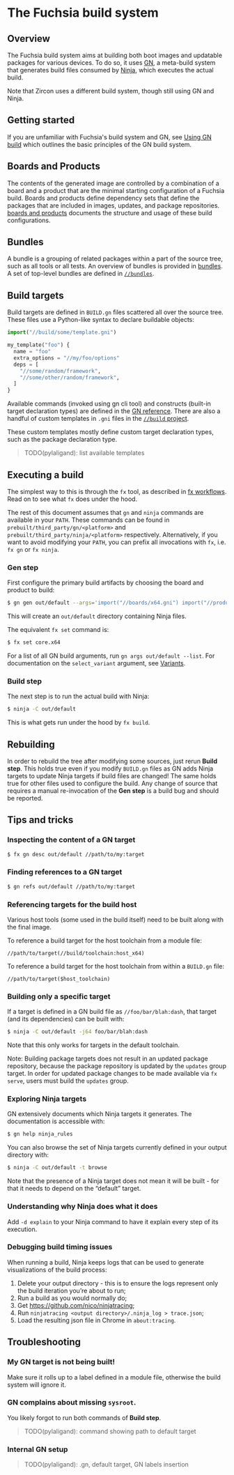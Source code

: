 # The Fuchsia build system

## Overview

The Fuchsia build system aims at building both boot images and updatable
packages for various devices. To do so, it uses [GN][gn-main], a meta-build
system that generates build files consumed by [Ninja][ninja-main], which
executes the actual build.

Note that Zircon uses a different build system, though still using GN and
Ninja.

## Getting started

If you are unfamiliar with Fuchsia's build system and GN, see [Using GN
build][gn-preso] which outlines the basic principles of the GN build system.

## Boards and Products

The contents of the generated image are controlled by a combination of a
board and a product that are the minimal starting configuration of a Fuchsia
build. Boards and products define dependency sets that define the packages
that are included in images, updates, and package repositories.
[boards and products](boards_and_products.md) documents the structure and
usage of these build configurations.

## Bundles

A bundle is a grouping of related packages within a part of the source tree,
such as all tools or all tests. An overview of bundles is provided in
[bundles](bundles.md). A set of top-level bundles are defined in
[`//bundles`](/bundles/README.md).

## Build targets

Build targets are defined in `BUILD.gn` files scattered all over the source
tree. These files use a Python-like syntax to declare buildable objects:

```py
import("//build/some/template.gni")

my_template("foo") {
  name = "foo"
  extra_options = "//my/foo/options"
  deps = [
    "//some/random/framework",
    "//some/other/random/framework",
  ]
}
```

Available commands (invoked using gn cli tool) and constructs (built-in target
declaration types) are defined in the [GN reference][gn-reference]. There are
also a handful of custom templates in `.gni` files in the
[`//build` project][build-project].

These custom templates mostly define custom target declaration types, such as
the package declaration type.

> TODO(pylaligand): list available templates

## Executing a build

The simplest way to this is through the `fx` tool, as described in
[fx workflows](/docs/development/build/fx.md). Read on to see
what `fx` does under the hood.

The rest of this document assumes that `gn` and `ninja` commands are
available in your `PATH`. These commands can be found in
`prebuilt/third_party/gn/<platform>` and
`prebuilt/third_party/ninja/<platform>` respectively. Alternatively, if
you want to avoid modifying your `PATH`, you can prefix all invocations
with `fx`, i.e. `fx gn` or `fx ninja`.

### Gen step

First configure the primary build artifacts by choosing the board and product
to build:

```bash
$ gn gen out/default --args='import("//boards/x64.gni") import("//products/core.gni")'
```

This will create an `out/default` directory containing Ninja files.

The equivalent `fx set` command is:

```bash
$ fx set core.x64
```

For a list of all GN build arguments, run `gn args out/default --list`.
For documentation on the `select_variant` argument, see [Variants](variants.md).

### Build step

The next step is to run the actual build with Ninja:

```bash
$ ninja -C out/default
```

This is what gets run under the hood by `fx build`.

## Rebuilding

In order to rebuild the tree after modifying some sources, just rerun
**Build step**. This holds true even if you modify `BUILD.gn` files as GN adds
Ninja targets to update Ninja targets if build files are changed! The same
holds true for other files used to configure the build. Any change of source
that requires a manual re-invocation of the **Gen step** is a build bug and
should be reported.

## Tips and tricks

### Inspecting the content of a GN target

```bash
$ fx gn desc out/default //path/to/my:target
```

### Finding references to a GN target

```bash
$ gn refs out/default //path/to/my:target
```

### Referencing targets for the build host

Various host tools (some used in the build itself) need to be built along with
the final image.

To reference a build target for the host toolchain from a module file:

```
//path/to/target(//build/toolchain:host_x64)
```

To reference a build target for the host toolchain from within a `BUILD.gn`
file:

```
//path/to/target($host_toolchain)
```

### Building only a specific target

If a target is defined in a GN build file as `//foo/bar/blah:dash`, that target
(and its dependencies) can be built with:

```bash
$ ninja -C out/default -j64 foo/bar/blah:dash
```

Note that this only works for targets in the default toolchain.

Note: Building package targets does not result in an updated package
repository, because the package repository is updated by the `updates` group
target. In order for updated package changes to be made available via `fx
serve`, users must build the `updates` group.

### Exploring Ninja targets

GN extensively documents which Ninja targets it generates. The documentation is
accessible with:

```bash
$ gn help ninja_rules
```

You can also browse the set of Ninja targets currently defined in your output
directory with:

```bash
$ ninja -C out/default -t browse
```

Note that the presence of a Ninja target does not mean it will be built - for
that it needs to depend on the “default” target.

### Understanding why Ninja does what it does

Add `-d explain` to your Ninja command to have it explain every step of its
execution.

### Debugging build timing issues

When running a build, Ninja keeps logs that can be used to generate
visualizations of the build process:

1. Delete your output directory - this is to ensure the logs represent only the
   build iteration you’re about to run;
1. Run a build as you would normally do;
1. Get <https://github.com/nico/ninjatracing>;
1. Run `ninjatracing <output directory>/.ninja_log > trace.json`;
1. Load the resulting json file in Chrome in `about:tracing`.


## Troubleshooting

### My GN target is not being built!

Make sure it rolls up to a label defined in a module file, otherwise the build
system will ignore it.

### GN complains about missing `sysroot`.

You likely forgot to run both commands of **Build step**.

> TODO(pylaligand): command showing path to default target


### Internal GN setup

> TODO(pylaligand): .gn, default target, GN labels insertion

[gn-main]: https://gn.googlesource.com/gn/
[gn-preso]: https://docs.google.com/presentation/d/15Zwb53JcncHfEwHpnG_PoIbbzQ3GQi_cpujYwbpcbZo/
[ninja-main]: https://ninja-build.org/
[gn-reference]: https://gn.googlesource.com/gn/+/HEAD/docs/reference.md
[build-project]: /build/
[zircon-getting-started]: /docs/zircon/getting_started.md
